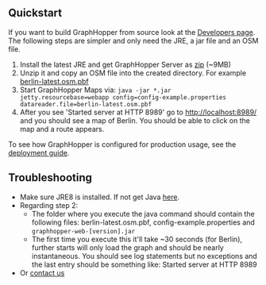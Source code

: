 ## Quickstart

If you want to build GraphHopper from source look at the [Developers page](../core/quickstart-from-source.md). 
The following steps are simpler and only need the JRE, a jar file and an OSM file.

 1. Install the latest JRE and get GraphHopper Server as [zip](https://graphhopper.com/public/releases/graphhopper-web-0.8.2-bin.zip) (~9MB)
 2. Unzip it and copy an OSM file into the created directory. For example [berlin-latest.osm.pbf](http://download.geofabrik.de/europe/germany/berlin.html)
 3. Start GraphHopper Maps via: `java -jar *.jar jetty.resourcebase=webapp config=config-example.properties datareader.file=berlin-latest.osm.pbf`
 4. After you see 'Started server at HTTP 8989' go to [http://localhost:8989/](http://localhost:8989/) and you should see a map of Berlin. You should be able to click on the map and a route appears.

To see how GraphHopper is configured for production usage, see the [deployment guide](./../core/deploy.md).

## Troubleshooting

 * Make sure JRE8 is installed. If not get Java [here](http://java.com).
 * Regarding step 2:
    * The folder where you execute the java command should contain the following files: berlin-latest.osm.pbf, config-example.properties and `graphhopper-web-[version].jar`
    * The first time you execute this it'll take ~30 seconds (for Berlin), further starts will only load the graph and should be nearly instantaneous. You should see log statements but no exceptions and the last entry should be something like: Started server at HTTP 8989
 * Or [contact us](../index.md#contact)
